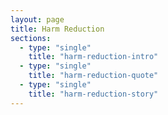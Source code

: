 ```yaml
---
layout: page
title: Harm Reduction
sections:
  - type: "single"
    title: "harm-reduction-intro"
  - type: "single"
    title: "harm-reduction-quote"
  - type: "single"
    title: "harm-reduction-story"
---
```


